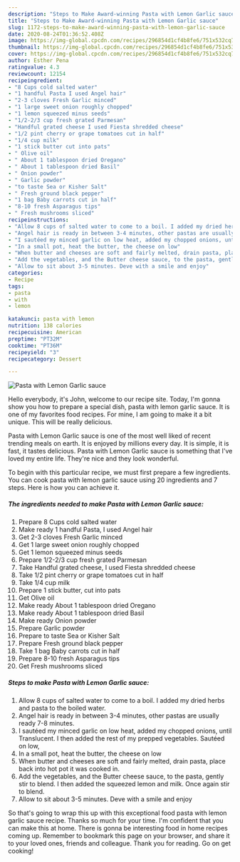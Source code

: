 ```yaml
---
description: "Steps to Make Award-winning Pasta with Lemon Garlic sauce"
title: "Steps to Make Award-winning Pasta with Lemon Garlic sauce"
slug: 1172-steps-to-make-award-winning-pasta-with-lemon-garlic-sauce
date: 2020-08-24T01:36:52.408Z
image: https://img-global.cpcdn.com/recipes/296854d1cf4b8fe6/751x532cq70/pasta-with-lemon-garlic-sauce-recipe-main-photo.jpg
thumbnail: https://img-global.cpcdn.com/recipes/296854d1cf4b8fe6/751x532cq70/pasta-with-lemon-garlic-sauce-recipe-main-photo.jpg
cover: https://img-global.cpcdn.com/recipes/296854d1cf4b8fe6/751x532cq70/pasta-with-lemon-garlic-sauce-recipe-main-photo.jpg
author: Esther Pena
ratingvalue: 4.3
reviewcount: 12154
recipeingredient:
- "8 Cups cold salted water"
- "1 handful Pasta I used Angel hair"
- "2-3 cloves Fresh Garlic minced"
- "1 large sweet onion roughly chopped"
- "1 lemon squeezed minus seeds"
- "1/2-2/3 cup fresh grated Parmesan"
- "Handful grated cheese I used Fiesta shredded cheese"
- "1/2 pint cherry or grape tomatoes cut in half"
- "1/4 cup milk"
- "1 stick butter cut into pats"
- " Olive oil"
- " About 1 tablespoon dried Oregano"
- " About 1 tablespoon dried Basil"
- " Onion powder"
- " Garlic powder"
- "to taste Sea or Kisher Salt"
- " Fresh ground black pepper"
- "1 bag Baby carrots cut in half"
- "8-10 fresh Asparagus tips"
- " Fresh mushrooms sliced"
recipeinstructions:
- "Allow 8 cups of salted water to come to a boil. I added my dried herbs and pasta to the boiled water."
- "Angel hair is ready in between 3-4 minutes, other pastas are usually ready 7-8 minutes."
- "I sautéed my minced garlic on low heat, added my chopped onions, until Translucent. I then added the rest of my prepped vegetables. Sautéed on low,"
- "In a small pot, heat the butter, the cheese on low"
- "When butter and cheeses are soft and fairly melted, drain pasta, place back into hot pot it was cooked in."
- "Add the vegetables, and the Butter cheese sauce, to the pasta, gently stir to blend. I then added the squeezed lemon and milk. Once again stir to blend."
- "Allow to sit about 3-5 minutes. Deve with a smile and enjoy"
categories:
- Recipe
tags:
- pasta
- with
- lemon

katakunci: pasta with lemon 
nutrition: 138 calories
recipecuisine: American
preptime: "PT32M"
cooktime: "PT36M"
recipeyield: "3"
recipecategory: Dessert

---
```



![Pasta with Lemon Garlic sauce](https://img-global.cpcdn.com/recipes/296854d1cf4b8fe6/751x532cq70/pasta-with-lemon-garlic-sauce-recipe-main-photo.jpg)

Hello everybody, it's John, welcome to our recipe site. Today, I'm gonna show you how to prepare a special dish, pasta with lemon garlic sauce. It is one of my favorites food recipes. For mine, I am going to make it a bit unique. This will be really delicious.

Pasta with Lemon Garlic sauce is one of the most well liked of recent trending meals on earth. It is enjoyed by millions every day. It is simple, it is fast, it tastes delicious. Pasta with Lemon Garlic sauce is something that I've loved my entire life. They're nice and they look wonderful.




To begin with this particular recipe, we must first prepare a few ingredients. You can cook pasta with lemon garlic sauce using 20 ingredients and 7 steps. Here is how you can achieve it.

<!--inarticleads1-->

##### The ingredients needed to make Pasta with Lemon Garlic sauce:

1. Prepare 8 Cups cold salted water
1. Make ready 1 handful Pasta, I used Angel hair
1. Get 2-3 cloves Fresh Garlic minced
1. Get 1 large sweet onion roughly chopped
1. Get 1 lemon squeezed minus seeds
1. Prepare 1/2-2/3 cup fresh grated Parmesan
1. Take Handful grated cheese, I used Fiesta shredded cheese
1. Take 1/2 pint cherry or grape tomatoes cut in half
1. Take 1/4 cup milk
1. Prepare 1 stick butter, cut into pats
1. Get  Olive oil
1. Make ready  About 1 tablespoon dried Oregano
1. Make ready  About 1 tablespoon dried Basil
1. Make ready  Onion powder
1. Prepare  Garlic powder
1. Prepare to taste Sea or Kisher Salt
1. Prepare  Fresh ground black pepper
1. Take 1 bag Baby carrots cut in half
1. Prepare 8-10 fresh Asparagus tips
1. Get  Fresh mushrooms sliced




<!--inarticleads2-->

##### Steps to make Pasta with Lemon Garlic sauce:

1. Allow 8 cups of salted water to come to a boil. I added my dried herbs and pasta to the boiled water.
1. Angel hair is ready in between 3-4 minutes, other pastas are usually ready 7-8 minutes.
1. I sautéed my minced garlic on low heat, added my chopped onions, until Translucent. I then added the rest of my prepped vegetables. Sautéed on low,
1. In a small pot, heat the butter, the cheese on low
1. When butter and cheeses are soft and fairly melted, drain pasta, place back into hot pot it was cooked in.
1. Add the vegetables, and the Butter cheese sauce, to the pasta, gently stir to blend. I then added the squeezed lemon and milk. Once again stir to blend.
1. Allow to sit about 3-5 minutes. Deve with a smile and enjoy




So that's going to wrap this up with this exceptional food pasta with lemon garlic sauce recipe. Thanks so much for your time. I'm confident that you can make this at home. There is gonna be interesting food in home recipes coming up. Remember to bookmark this page on your browser, and share it to your loved ones, friends and colleague. Thank you for reading. Go on get cooking!
